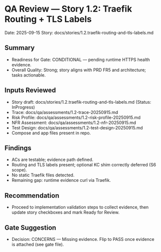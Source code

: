 # QA Review — Story 1.2: Traefik Routing + TLS Labels

Date: 2025-09-15
Story: docs/stories/1.2.traefik-routing-and-tls-labels.md

## Summary
- Readiness for Gate: CONDITIONAL — pending runtime HTTPS health evidence.
- Overall Quality: Strong; story aligns with PRD FR5 and architecture; tasks actionable.

## Inputs Reviewed
- Story draft: docs/stories/1.2.traefik-routing-and-tls-labels.md (Status: InProgress)
- Trace: docs/qa/assessments/1.2-trace-20250915.md
- Risk Profile: docs/qa/assessments/1.2-risk-profile-20250915.md
- NFR Assessment: docs/qa/assessments/1.2-nfr-20250915.md
- Test Design: docs/qa/assessments/1.2-test-design-20250915.md
- Compose and app files present in repo.

## Findings
- ACs are testable; evidence path defined.
- Routing and TLS labels present; optional KC shim correctly deferred (S6 scope).
- No static Traefik files detected.
- Remaining gap: runtime evidence curl via Traefik.

## Recommendation
- Proceed to implementation validation steps to collect evidence, then update story checkboxes and mark Ready for Review.

## Gate Suggestion
- Decision: CONCERNS — Missing evidence. Flip to PASS once evidence is attached (see gate file).
